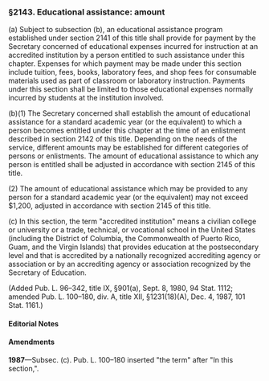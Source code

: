 ### §2143. Educational assistance: amount ###

(a) Subject to subsection (b), an educational assistance program established under section 2141 of this title shall provide for payment by the Secretary concerned of educational expenses incurred for instruction at an accredited institution by a person entitled to such assistance under this chapter. Expenses for which payment may be made under this section include tuition, fees, books, laboratory fees, and shop fees for consumable materials used as part of classroom or laboratory instruction. Payments under this section shall be limited to those educational expenses normally incurred by students at the institution involved.

(b)(1) The Secretary concerned shall establish the amount of educational assistance for a standard academic year (or the equivalent) to which a person becomes entitled under this chapter at the time of an enlistment described in section 2142 of this title. Depending on the needs of the service, different amounts may be established for different categories of persons or enlistments. The amount of educational assistance to which any person is entitled shall be adjusted in accordance with section 2145 of this title.

(2) The amount of educational assistance which may be provided to any person for a standard academic year (or the equivalent) may not exceed $1,200, adjusted in accordance with section 2145 of this title.

(c) In this section, the term "accredited institution" means a civilian college or university or a trade, technical, or vocational school in the United States (including the District of Columbia, the Commonwealth of Puerto Rico, Guam, and the Virgin Islands) that provides education at the postsecondary level and that is accredited by a nationally recognized accrediting agency or association or by an accrediting agency or association recognized by the Secretary of Education.

(Added Pub. L. 96–342, title IX, §901(a), Sept. 8, 1980, 94 Stat. 1112; amended Pub. L. 100–180, div. A, title XII, §1231(18)(A), Dec. 4, 1987, 101 Stat. 1161.)

#### **Editorial Notes** ####

#### Amendments ####

**1987**—Subsec. (c). Pub. L. 100–180 inserted "the term" after "In this section,".